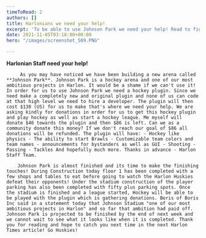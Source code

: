 ```yaml
---
timeToRead: 2
authors: []
title: Harlonians we need your help!
excerpt: 'To be able to use Johnson Park we need your help! Read to figure out how! '
date: 2021-11-05T03:18:00+00:00
hero: "/images/screenshot_509.PNG"

---
```

**Harlonian Staff need your help!**

         As you may have noticed we have been building a new arena called **Johnson Park**. Johnson Park is a hockey arena and one of our most ambitious projects in Harlon. It would be a shame if we can't use it! In order for us to use Johnson Park we need a hockey plugin. Since we need make a completely new and original plugin and none of us can code at that high level we need to hire a developer. The plugin will then cost $130 (US) for us to make that's where we need your help. We are asking kindly for donations in order for us to get this hockey plugin and play hockey as well as start a hockey league. Me myself will donate $46 towards the plugin and then $86 is left. Can we as a community donate this money? If we don't reach our goal of $86 all donations will be refunded. The plugin will have: - Hockey like physics - The ability to start Brawls - Customizable team colors and team names - announcements for bystanders as well as GUI - Shooting - Passing - Tackles And hopefully much more. Thanks in advance - Harlon Staff Team.

        Johnson Park is almost finished and its time to make the finishing touches! During Construction today floor 1 has been completed with a few shops and tables to eat before going to watch the Harlon Huskies defeat their opponents! Under the stadium construction of the player parking has also been completed with fifty plus parking spots. Once the stadium is finished and a league started, Hockey will be able to be played with the plugin which is gathering donations. Boris of Boris Inc said in a statement today that Johnson Stadium "one of our most ambitious projects in Harlon" and so far that ambition had paid off. Johnson Park is projected to be finished by the end of next week and we cannot wait to see what it looks like when it is completed. Thank you for reading and hope to catch you next time in the next Harlon Times article! Go Huskies!